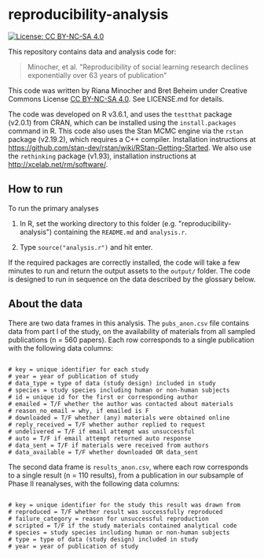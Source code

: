 reproducibility-analysis
============

[![License: CC BY-NC-SA 4.0](https://licensebuttons.net/l/by-nc-sa/4.0/80x15.png)](https://creativecommons.org/licenses/by-nc-sa/4.0/)

This repository contains data and analysis code for:

> Minocher, et al. "Reproducibility of social learning research declines exponentially over 63 years of publication"

This code was written by Riana Minocher and Bret Beheim under Creative Commons License [CC BY-NC-SA 4.0](https://creativecommons.org/licenses/by-nc-sa/4.0/). See LICENSE.md for details.

The code was developed on R v3.6.1, and uses the `testthat` package (v2.0.1) from CRAN, which can be installed using the `install.packages` command in R. This code also uses the Stan MCMC engine via the `rstan` package (v2.19.2), which requires a C++ compiler. Installation instructions at https://github.com/stan-dev/rstan/wiki/RStan-Getting-Started. We also use the `rethinking` package (v1.93), installation instructions at http://xcelab.net/rm/software/.

## How to run

To run the primary analyses

1. In R, set the working directory to this folder (e.g. "reproducibility-analysis") containing the `README.md` and `analysis.r`.

2. Type `source("analysis.r")` and hit enter.

If the required packages are correctly installed, the code will take a few minutes to run and return the output assets to the `output/` folder. The code is designed to run in sequence on the data described by the glossary below.

## About the data

There are two data frames in this analysis. The `pubs_anon.csv` file contains data from part I of the study, on the availability of materials from all sampled publications (n = 560 papers). Each row corresponds to a single publication with the following data columns:

```

# key = unique identifier for each study
# year = year of publication of study
# data_type = type of data (study design) included in study
# species = study species including human or non-human subjects
# id = unique id for the first or corresponding author
# emailed = T/F whether the author was contacted about materials
# reason_no_email = why, if emailed is F
# downloaded = T/F whether (any) materials were obtained online
# reply_received = T/F whether author replied to request
# undelivered = T/F if email attempt was unsuccessful
# auto = T/F if email attempt returned auto response
# data_sent = T/F if materials were received from authors
# data_available = T/F whether downloaded OR data_sent

```

The second data frame is `results_anon.csv`, where each row corresponds to a single result (n = 110 results), from a publication in our subsample of Phase II reanalyses, with the following data columns:

```

# key = unique identifier for the study this result was drawn from
# reproduced = T/F whether result was successfully reproduced
# failure_category = reason for unsuccessful reproduction
# scripted = T/F if the study materials contained analytical code
# species = study species including human or non-human subjects
# type = type of data (study design) included in study
# year = year of publication of study

```
